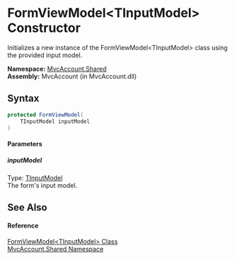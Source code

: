 FormViewModel&lt;TInputModel> Constructor
=========================================
Initializes a new instance of the FormViewModel&lt;TInputModel> class using the provided input model.

**Namespace:** [MvcAccount.Shared][1]  
**Assembly:** MvcAccount (in MvcAccount.dll)

Syntax
------

```csharp
protected FormViewModel(
	TInputModel inputModel
)
```

#### Parameters

##### *inputModel*
Type: [TInputModel][2]  
The form's input model.


See Also
--------

#### Reference
[FormViewModel&lt;TInputModel> Class][2]  
[MvcAccount.Shared Namespace][1]  

[1]: ../README.md
[2]: README.md
